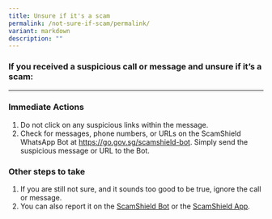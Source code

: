 ```yaml
---
title: Unsure if it's a scam
permalink: /not-sure-if-scam/permalink/
variant: markdown
description: ""
---
```

### If you received a suspicious call or message and unsure if it’s a scam:

<hr>

### Immediate Actions  
1. Do not click on any suspicious links within the message.  
2. Check for messages, phone numbers, or URLs on the ScamShield WhatsApp Bot at https://go.gov.sg/scamshield-bot. Simply send the suspicious message or URL to the Bot.
  
### Other steps  to take
1. If you are still not sure, and it sounds too good to be true, ignore the call or message.
2. You can also report it on the [ScamShield Bot](https://go.gov.sg/scamshield-bot) or the [ScamShield App](https://www.scamshield.org.sg/android-app/).